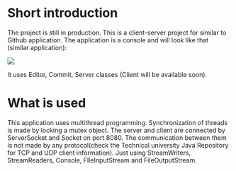 # Short introduction
The project is still in production.
This is a client-server project for similar to Github application.
The application is a console and will look like that (similar application):

![](Additional/JavaRecordingGif.gif)

It uses Editor, Commit, Server classes (Client will be available soon).

# What is used
This application uses multithread programming.
Synchronization of threads is made by locking a mutex object.
The server and client are connected by ServerSocket and Socket on port 8080.
The communication between them is not made by any protocol(check the Technical university Java Repository for TCP and UDP client information).
Just using StreamWriters, StreamReaders, Console, FIleInputStream and FileOutputStream.
